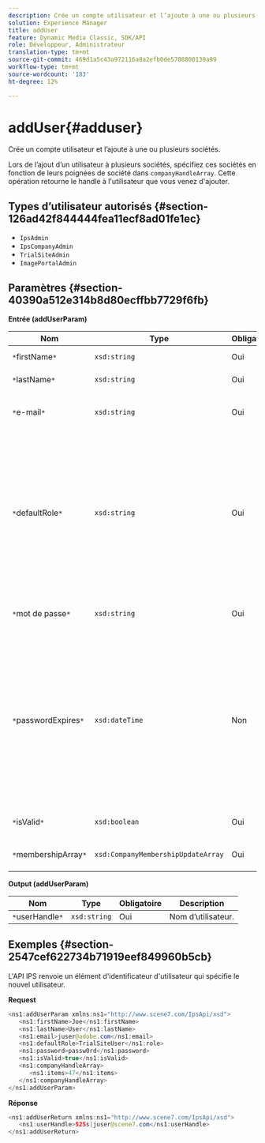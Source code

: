 ```yaml
---
description: Crée un compte utilisateur et l’ajoute à une ou plusieurs sociétés.
solution: Experience Manager
title: addUser
feature: Dynamic Media Classic, SDK/API
role: Développeur, Administrateur
translation-type: tm+mt
source-git-commit: 469d1a5c43a972116a8a2efb0de5708800130a99
workflow-type: tm+mt
source-wordcount: '183'
ht-degree: 12%

---
```



# addUser{#adduser}

Crée un compte utilisateur et l’ajoute à une ou plusieurs sociétés.

Lors de l’ajout d’un utilisateur à plusieurs sociétés, spécifiez ces sociétés en fonction de leurs poignées de société dans `companyHandleArray`. Cette opération retourne le handle à l&#39;utilisateur que vous venez d&#39;ajouter.

## Types d’utilisateur autorisés {#section-126ad42f844444fea11ecf8ad01fe1ec}

* `IpsAdmin`
* `IpsCompanyAdmin`
* `TrialSiteAdmin`
* `ImagePortalAdmin`

## Paramètres {#section-40390a512e314b8d80ecffbb7729f6fb}

**Entrée (addUserParam)**

| Nom | Type | Obligatoire | Description |
|---|---|---|---|
| `*`firstName`*` | `xsd:string` | Oui | Prénom de l’utilisateur. |
| `*`lastName`*` | `xsd:string` | Oui | Nom de l’utilisateur. |
| `*`e-mail`*` | `xsd:string` | Oui | Adresse électronique de l’utilisateur. |
| `*`defaultRole`*` | `xsd:string` | Oui | Définit le rôle d’un utilisateur dans chaque société à laquelle il appartient. Notez toutefois que le rôle `IpsAdmin` remplace d’autres paramètres par société. |
| `*`mot de passe`*` | `xsd:string` | Oui | Définit le mot de passe de l’utilisateur. |
| `*`passwordExpires`*` | `xsd:dateTime` | Non | Définit la période d’expiration du mot de passe. Indiquez le fuseau horaire lors de la transmission de la demande. Les fuseaux horaires sont ajustés à l’heure centrale. |
| `*`isValid`*` | `xsd:boolean` | Oui | Détermine si l’utilisateur est valide. |
| `*`membershipArray`*` | `xsd:CompanyMembershipUpdateArray` | Oui | Tableau de poignées de société. |

**Output (addUserParam)**

| Nom | Type | Obligatoire | Description |
|---|---|---|---|
| `*`userHandle`*` | `xsd:string` | Oui | Nom d’utilisateur. |

## Exemples {#section-2547cef622734b71919eef849960b5cb}

L&#39;API IPS renvoie un élément d&#39;identificateur d&#39;utilisateur qui spécifie le nouvel utilisateur.

**Request**

```java
<ns1:addUserParam xmlns:ns1="http://www.scene7.com/IpsApi/xsd">
   <ns1:firstName>Joe</ns1:firstName>
   <ns1:lastName>User</ns1:lastName>
   <ns1:email>juser@adobe.com</ns1:email>
   <ns1:defaultRole>TrialSiteUser</ns1:role>
   <ns1:password>passw0rd</ns1:password>
   <ns1:isValid>true</ns1:isValid>
   <ns1:companyHandleArray>
      <ns1:items>47</ns1:items>
   </ns1:companyHandleArray>
</ns1:addUserParam>
```

**Réponse**

```java
<ns1:addUserReturn xmlns:ns1="http://www.scene7.com/IpsApi/xsd">
   <ns1:userHandle>525s|juser@scene7.com</ns1:userHandle>
</ns1:addUserReturn>
```

